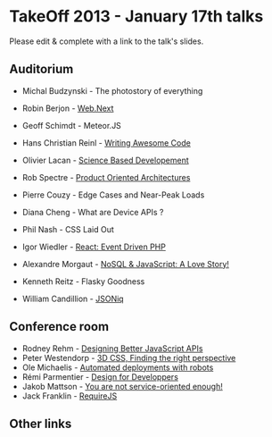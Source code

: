# TakeOff 2013 - January 17th talks

Please edit & complete with a link to the talk's slides.

## Auditorium

- Michal Budzynski - The photostory of everything
- Robin Berjon - [Web.Next](http://berjon.com/presentations/20130117-web.next/web.next.html)
- Geoff Schimdt - Meteor.JS
- Hans Christian Reinl - [Writing Awesome Code](http://slides.drublic.de/takeoff-awesome-code/)
- Olivier Lacan - [Science Based Developement](https://speakerdeck.com/olivierlacan/science-based-development)
- Rob Spectre - [Product Oriented Architectures](https://github.com/RobSpectre/Talks/tree/master/Product%20Oriented%20Architecture)

- Pierre Couzy - Edge Cases and Near-Peak Loads
- Diana Cheng - What are Device APIs ?
- Phil Nash - CSS Laid Out
- Igor Wiedler - [React: Event Driven PHP](https://speakerdeck.com/igorw/react-takeoffconf)
- Alexandre Morgaut - [NoSQL & JavaScript: A Love Story!](http://www.slideshare.net/slideshow/embed_code/16052552)
- Kenneth Reitz - Flasky Goodness
- William Candillion - [JSONiq](http://www.slideshare.net/wcandillon/jsoniq-the-sql-of-nosql)

## Conference room

- Rodney Rehm - [Designing Better JavaScript APIs](http://coding.smashingmagazine.com/2012/10/09/designing-javascript-apis-usability/)
- Peter Westendorp - [3D CSS, Finding the right perspective](http://peterwestendorp.github.com/3d-css-talk)
- Ole Michaelis - [Automated deployments with robots](https://speakerdeck.com/nesquick/automated-deployments-with-robots)
- Rémi Parmentier - [Design for Developpers](http://fr.slideshare.net/HTeuMeuLeu/design-for-developers-16083792)
- Jakob Mattson - [You are not service-oriented enough!](https://speakerdeck.com/jakobmattsson/you-are-not-service-oriented-enough)
- Jack Franklin - [RequireJS](https://speakerdeck.com/jackfranklin/requirejs-take-off-conf)

## Other links
